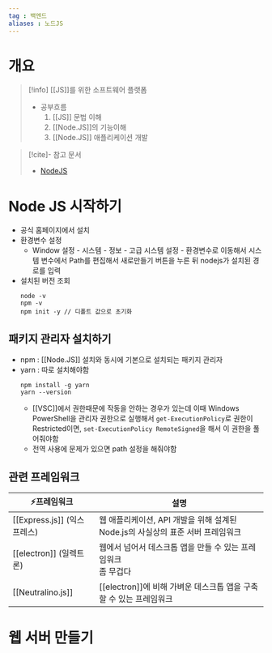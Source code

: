 ```yaml
---
tag : 백엔드
aliases : 노드JS
---
```

# 개요
>[!info]  [[JS]]를 위한 소프트웨어 플랫폼
> - 공부흐름
> 	1. [[JS]] 문법 이해
> 	2. [[Node.JS]]의 기능이해
> 	3. [[Node.JS]] 애플리케이션 개발

>[!cite]- 참고 문서 
> - [NodeJS](https://hanamon.kr/nodejs-%EA%B0%9C%EB%85%90-%EC%9D%B4%ED%95%B4%ED%95%98%EA%B8%B0/)
# Node JS 시작하기
- 공식 홈페이지에서 설치
- 환경변수 설정
	- Window 설정 - 시스템 - 정보 - 고급 시스템 설정 - 환경변수로 이동해서 시스템 변수에서 Path를 편집해서 새로만들기 버튼을 누른 뒤 nodejs가 설치된 경로를 입력
- 설치된 버전 조회
	```
	node -v
	npm -v
	npm init -y // 디폴트 값으로 초기화
	```

## 패키지 관리자 설치하기
- npm : [[Node.JS]] 설치와 동시에 기본으로 설치되는 패키지 관리자
- yarn : 따로 설치해야함
	```
	npm install -g yarn 
	yarn --version
	```
	- [[VSC]]에서 권한때문에 작동을 안하는 경우가 있는데 이때 Windows PowerShell을 관리자 권한으로 실행해서 `get-ExecutionPolicy`로 권한이 Restricted이면, `set-ExecutionPolicy RemoteSigned`을 해서 이 권한을 풀어줘야함
	- 전역 사용에 문제가 있으면 path 설정을 해줘야함

## 관련 프레임워크

| ⚡프레임워크                | 설명                                                                            |
| --------------------------- | ------------------------------------------------------------------------------- |
| [[Express.js]] (익스프레스) | 웹 애플리케이션, API 개발을 위해 설계된 Node.js의 사실상의 표준 서버 프레임워크 |
| [[electron]] (일렉트론)     | 웹에서 넘어서 데스크톱 앱을 만들 수 있는 프레임워크<br>좀 무겁다                |
| [[Neutralino.js]]     | [[electron]]에 비해 가벼운 데스크톱 앱을 구축할 수 있는 프레임워크                                                                               |


# 웹 서버 만들기



